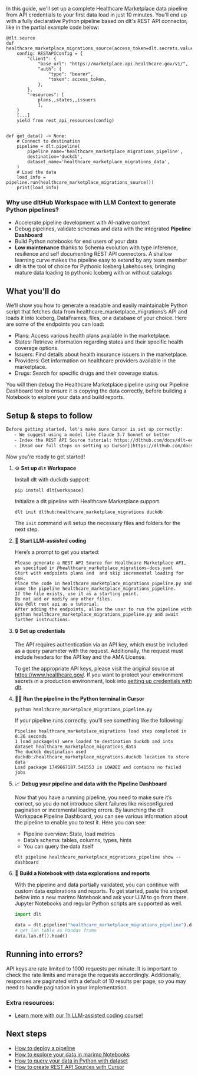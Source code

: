 In this guide, we'll set up a complete Healthcare Marketplace data pipeline from API credentials to your first data load in just 10 minutes. You'll end up with a fully declarative Python pipeline based on dlt's REST API connector, like in the partial example code below:

```python-outcome
@dlt.source
def healthcare_marketplace_migrations_source(access_token=dlt.secrets.value):
    config: RESTAPIConfig = {
        "client": {
            "base_url": "https://marketplace.api.healthcare.gov/v1/",
            "auth": {
                "type": "bearer",
                "token": access_token,
            },
        },
        "resources": [
            plans,,states,,issuers
            ],
    }
    [...]
    yield from rest_api_resources(config)


def get_data() -> None:
    # Connect to destination
    pipeline = dlt.pipeline(
        pipeline_name='healthcare_marketplace_migrations_pipeline',
        destination='duckdb',
        dataset_name='healthcare_marketplace_migrations_data', 
    )
    # Load the data
    load_info = pipeline.run(healthcare_marketplace_migrations_source())
    print(load_info) 
```

### Why use dltHub Workspace with LLM Context to generate Python pipelines?

- Accelerate pipeline development with AI-native context
- Debug pipelines, validate schemas and data with the integrated **Pipeline Dashboard**
- Build Python notebooks for end users of your data
- **Low maintenance** thanks to Schema evolution with type inference, resilience and self documenting REST API connectors. A shallow learning curve makes the pipeline easy to extend by any team member
- dlt is the tool of choice for Pythonic Iceberg Lakehouses, bringing mature data loading to pythonic Iceberg with or without catalogs

## What you’ll do

We’ll show you how to generate a readable and easily maintainable Python script that fetches data from healthcare_marketplace_migrations’s API and loads it into Iceberg, DataFrames, files, or a database of your choice. Here are some of the endpoints you can load:

- Plans: Access various health plans available in the marketplace.
- States: Retrieve information regarding states and their specific health coverage options.
- Issuers: Find details about health insurance issuers in the marketplace.
- Providers: Get information on healthcare providers available in the marketplace.
- Drugs: Search for specific drugs and their coverage status.

You will then debug the Healthcare Marketplace pipeline using our Pipeline Dashboard tool to ensure it is copying the data correctly, before building a Notebook to explore your data and build reports.

## Setup & steps to follow

```default
Before getting started, let's make sure Cursor is set up correctly:
   - We suggest using a model like Claude 3.7 Sonnet or better
   - Index the REST API Source tutorial: https://dlthub.com/docs/dlt-ecosystem/verified-sources/rest_api/ and add it to context as **@dlt rest api**
   - [Read our full steps on setting up Cursor](https://dlthub.com/docs/dlt-ecosystem/llm-tooling/cursor-restapi#23-configuring-cursor-with-documentation)
```

Now you're ready to get started!

1. ⚙️ **Set up `dlt` Workspace**
    
    Install dlt with duckdb support:
    ```shell
    pip install dlt[workspace]
    ```

    Initialize a dlt pipeline with Healthcare Marketplace support.
    ```shell
    dlt init dlthub:healthcare_marketplace_migrations duckdb
    ```

    The `init` command will setup the necessary files and folders for the next step.
    
2. 🤠 **Start LLM-assisted coding**
    
    Here’s a prompt to get you started:
    
    ```prompt
    Please generate a REST API Source for Healthcare Marketplace API, as specified in @healthcare_marketplace_migrations-docs.yaml 
    Start with endpoints plans and  and skip incremental loading for now. 
    Place the code in healthcare_marketplace_migrations_pipeline.py and name the pipeline healthcare_marketplace_migrations_pipeline. 
    If the file exists, use it as a starting point. 
    Do not add or modify any other files. 
    Use @dlt rest api as a tutorial. 
    After adding the endpoints, allow the user to run the pipeline with python healthcare_marketplace_migrations_pipeline.py and await further instructions.
    ```

    
3. 🔒 **Set up credentials** 
    
    The API requires authentication via an API key, which must be included as a query parameter with the request. Additionally, the request must include headers for the API key and the AMA License.
    
    To get the appropriate API keys, please visit the original source at https://www.healthcare.gov/.
    If you want to protect your environment secrets in a production environment, look into [setting up credentials with dlt](https://dlthub.com/docs/walkthroughs/add_credentials).
    
4. 🏃‍♀️ **Run the pipeline in the Python terminal in Cursor**
    
    ```shell
    python healthcare_marketplace_migrations_pipeline.py
    ```
    
    If your pipeline runs correctly, you’ll see something like the following:
    
    ```shell
    Pipeline healthcare_marketplace_migrations load step completed in 0.26 seconds
    1 load package(s) were loaded to destination duckdb and into dataset healthcare_marketplace_migrations_data
    The duckdb destination used duckdb:/healthcare_marketplace_migrations.duckdb location to store data
    Load package 1749667187.541553 is LOADED and contains no failed jobs
    ```
    
5. 📈 **Debug your pipeline and data with the Pipeline Dashboard**

    Now that you have a running pipeline, you need to make sure it’s correct, so you do not introduce silent failures like misconfigured pagination or incremental loading errors. By launching the dlt Workspace Pipeline Dashboard, you can see various information about the pipeline to enable you to test it. Here you can see:
    - Pipeline overview: State, load metrics
    - Data’s schema: tables, columns, types, hints
    - You can query the data itself
    
    ```shell
    dlt pipeline healthcare_marketplace_migrations_pipeline show --dashboard
    ```
    
6. 🐍 **Build a Notebook with data explorations and reports**

    With the pipeline and data partially validated, you can continue with custom data explorations and reports. To get started, paste the snippet below into a new marimo Notebook and ask your LLM to go from there. Jupyter Notebooks and regular Python scripts are supported as well.

    
    ```python
    import dlt

   data = dlt.pipeline("healthcare_marketplace_migrations_pipeline").dataset()
   # get lan table as Pandas frame
   data.lan.df().head()
    ```

## Running into errors?

API keys are rate limited to 1000 requests per minute. It is important to check the rate limits and manage the requests accordingly. Additionally, responses are paginated with a default of 10 results per page, so you may need to handle pagination in your implementation.

### Extra resources:

- [Learn more with our 1h LLM-assisted coding course!](https://www.youtube.com/watch?v=GGid70rnJuM)

## Next steps

- [How to deploy a pipeline](https://dlthub.com/docs/walkthroughs/deploy-a-pipeline)
- [How to explore your data in marimo Notebooks](https://dlthub.com/docs/general-usage/dataset-access/marimo)
- [How to query your data in Python with dataset](https://dlthub.com/docs/general-usage/dataset-access/dataset)
- [How to create REST API Sources with Cursor](https://dlthub.com/docs/dlt-ecosystem/llm-tooling/cursor-restapi)